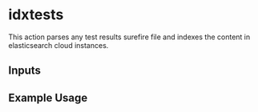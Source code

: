 # idxtests

This action parses any test results surefire file and indexes the content in elasticsearch cloud instances.

## Inputs
### 

## Example Usage